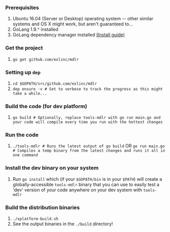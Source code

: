 ### Prerequisites

1. Ubuntu 16.04 (Server or Desktop) operating system -- other similar systems and OS X might work, but aren't guaranteed to...
2. GoLang 1.9.^ installed
3. GoLang dependency manager installed [(Install guide)](https://github.com/golang/dep#setup)

### Get the project

1. `go get github.com/exlinc/mdlr`

### Setting up `dep`

1. `cd $GOPATH/src/github.com/exlinc/mdlr`
2. `dep ensure -v # Set to verbose to track the progress as this might take a while...`

### Build the code (for dev platform)

1. `go build # Optionally, replace tools-mdlr with go run main.go and your code will compile every time you run with the hottest changes`

### Run the code

1. `./tools-mdlr # Runs the latest output of go build` OR `go run main.go # Compiles a temp binary from the latest changes and runs it all in one command`

### Install the dev binary on your system

1. Run `go install` which (if your `$GOPATH/bin` is in your `$PATH`) will create a globally-accessible `tools-mdlr` binary that you can use to easily test a 'dev' version of your code anywhere on your dev system with `tools-mdlr`

### Build the distribution binaries

1. `./xplatform-build.sh`
2. See the output binaries in the `./build` directory!